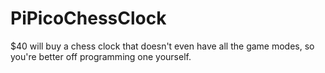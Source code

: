 # PiPicoChessClock
$40 will buy a chess clock that doesn't even have all the game modes, so you're better off programming one yourself.

